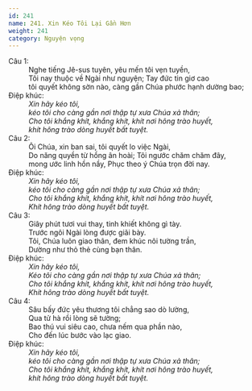 ```yaml
---
id: 241
name: 241. Xin Kéo Tôi Lại Gần Hơn
weight: 241
category: Nguyện vọng
---
```

<dl><dt>Câu 1:</dt><dd data-verse="1">Nghe tiếng Jê-sus tuyên, yêu mến tôi vẹn tuyền, <br/>Tôi nay thuộc về Ngài như nguyện; Tay đức tin giơ cao <br/>tôi quyết không sờn nào, càng gần Chúa phước hạnh dường bao; </dd><dt>Điệp khúc:</dt><dd data-chorus="1"><em>Xin hãy kéo tôi, <br/>kéo tôi cho càng gần nơi thập tự xưa Chúa xả thân; <br/>Cho tôi khắng khít, khắng khít, khít nơi hông trào huyết, <br/>khít hông trào dòng huyết bất tuyệt. </em></dd><dt>Câu 2:</dt><dd data-verse="2">Ôi Chúa, xin ban sai, tôi quyết lo việc Ngài, <br/>Do năng quyền từ hồng ân hoài; Tôi ngước chăm chăm đây, <br/>mong ước linh hồn nầy, Phục theo ý Chúa trọn đời nay. </dd><dt>Điệp khúc:</dt><dd data-chorus="1"><em>Xin hãy kéo tôi, <br/>kéo tôi cho càng gần nơi thập tự xưa Chúa xả thân; <br/>Cho tôi khắng khít, khắng khít, khít nơi hông trào huyết, <br/>Khít hông trào dòng huyết bất tuyệt. </em></dd><dt>Câu 3:</dt><dd data-verse="3">Giây phút tươi vui thay, tinh khiết không gì tày. <br/>Trước ngôi Ngài lòng được giãi bày. <br/>Tôi, Chúa luôn giao thân, đem khúc nôi tường trần, <br/>Dường như thỏ thẻ cùng bạn thân. </dd><dt>Điệp khúc:</dt><dd data-chorus="1"><em>Xin hãy kéo tôi, <br/>Kéo tôi cho càng gần nơi thập tự xưa Chúa xả thân; <br/>Cho tôi khắng khít, khắng khít, khít nơi hông trào huyết, <br/>Khít hông trào dòng huyết bất tuyệt. </em></dd><dt>Câu 4:</dt><dd data-verse="3">Sâu bấy đức yêu thương tôi chẳng sao dò lường, <br/>Qua tử hà rồi lòng sẽ tường; <br/>Bao thú vui siêu cao, chưa nếm qua phần nào, <br/>Cho đến lúc bước vào lạc giao. </dd><dt>Điệp khúc:</dt><dd data-chorus="1"><em>Xin hãy kéo tôi, <br/>kéo tôi cho càng gần nơi thập tự xưa Chúa xả thân; <br/>Cho tôi khắng khít, khắng khít, khít nơi hông trào huyết, <br/>khít hông trào dòng huyết bất tuyệt. </em></dd></dl>
